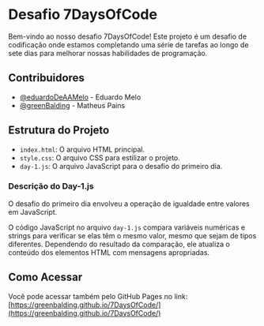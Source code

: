 # Desafio 7DaysOfCode

Bem-vindo ao nosso desafio 7DaysOfCode! Este projeto é um desafio de codificação onde estamos completando uma série de tarefas ao longo de sete dias para melhorar nossas habilidades de programação.

## Contribuidores

- [@eduardoDeAAMelo](https://github.com/eduardoDeAAMelo) - Eduardo Melo
- [@greenBalding](https://github.com/greenBalding) - Matheus Pains

## Estrutura do Projeto

- `index.html`: O arquivo HTML principal.
- `style.css`: O arquivo CSS para estilizar o projeto.
- `day-1.js`: O arquivo JavaScript para o desafio do primeiro dia.

### Descrição do Day-1.js

O desafio do primeiro dia envolveu a operação de igualdade entre valores em JavaScript.

O código JavaScript no arquivo `day-1.js` compara variáveis numéricas e strings para verificar se elas têm o mesmo valor, mesmo que sejam de tipos diferentes. Dependendo do resultado da comparação, ele atualiza o conteúdo dos elementos HTML com mensagens apropriadas.

## Como Acessar

Você pode acessar também pelo GitHub Pages no link: [https://greenbalding.github.io/7DaysOfCode/](https://greenbalding.github.io/7DaysOfCode/)